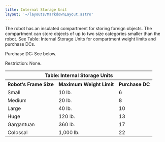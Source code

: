 ```yaml
---
title: Internal Storage Unit
layout: '~/layouts/MarkdownLayout.astro'
---
```

The robot has an insulated compartment for storing foreign objects. The
compartment can store objects of up to two size categories smaller than the
robot. See Table: Internal Storage Units for compartment weight limits and
purchase DCs.

Purchase DC: See below.

Restriction: None.


<table> <tr><th colspan="3">Table: Internal Storage Units</th></tr> <tr><th>Robot’s Frame Size</th><th>Maximum Weight Limit</th><th>Purchase DC</th></tr> <tr><td>Small</td><td>10 lb.</td><td>6</td></tr> <tr class="shaded"><td>Medium</td><td>20 lb.</td><td>8</td></tr> <tr><td>Large</td><td>40 lb.</td><td>10</td></tr> <tr class="shaded"><td>Huge</td><td>120 lb.</td><td>13</td></tr> <tr><td>Gargantuan</td><td>360 lb.</td><td>17</td></tr> <tr class="shaded"><td>Colossal</td><td>1,000 lb.</td><td>22</td></tr> </table>



